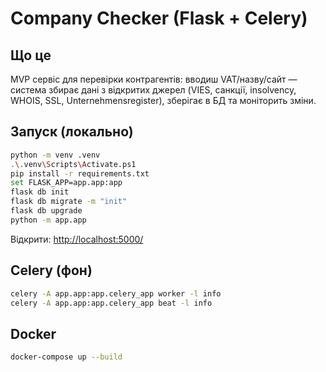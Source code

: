 # Company Checker (Flask + Celery)

## Що це
MVP сервіс для перевірки контрагентів: вводиш VAT/назву/сайт — система збирає дані з відкритих джерел (VIES, санкції, insolvency, WHOIS, SSL, Unternehmensregister), зберігає в БД та моніторить зміни.

## Запуск (локально)
```bash
python -m venv .venv
.\.venv\Scripts\Activate.ps1
pip install -r requirements.txt
set FLASK_APP=app.app:app
flask db init
flask db migrate -m "init"
flask db upgrade
python -m app.app
```

Відкрити: [http://localhost:5000/](http://localhost:5000/)

## Celery (фон)

```bash
celery -A app.app:app.celery_app worker -l info
celery -A app.app:app.celery_app beat -l info
```

## Docker

```bash
docker-compose up --build
```